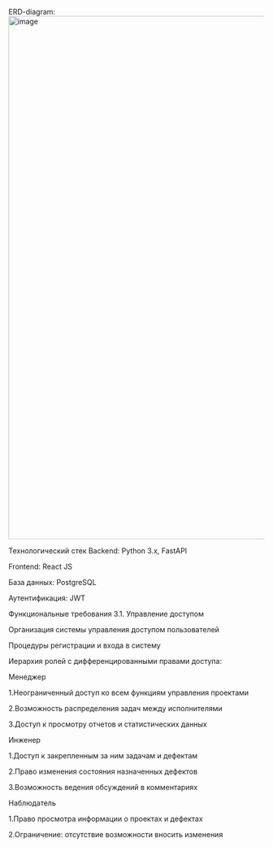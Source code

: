 ERD-diagram:
<img width="1552" height="1029" alt="image" src="https://github.com/user-attachments/assets/c3362d85-c18d-44a5-b932-7621e1a17941" />

Технологический стек Backend: Python 3.x, FastAPI

Frontend: React JS

База данных: PostgreSQL

Аутентификация: JWT

Функциональные требования 3.1. Управление доступом

  Организация системы управления доступом пользователей

  Процедуры регистрации и входа в систему

  Иерархия ролей с дифференцированными правами доступа:

Менеджер

  1.Неограниченный доступ ко всем функциям управления проектами

  2.Возможность распределения задач между исполнителями

  3.Доступ к просмотру отчетов и статистических данных

Инженер

  1.Доступ к закрепленным за ним задачам и дефектам

  2.Право изменения состояния назначенных дефектов

  3.Возможность ведения обсуждений в комментариях

Наблюдатель

  1.Право просмотра информации о проектах и дефектах

  2.Ограничение: отсутствие возможности вносить изменения
